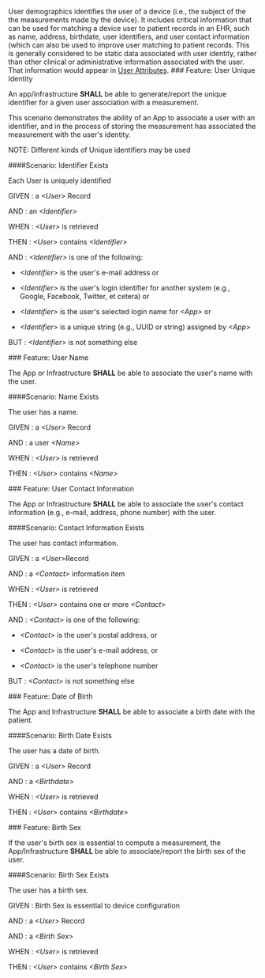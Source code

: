 User demographics identifies the user of a device (i.e., the subject of the the measurements made by
the device). It includes critical information that can be used for matching a device user to patient
records in an EHR, such as name, address, birthdate, user identifiers, and user contact information
(which can also be used to improve user matching to patient records.  This is generally considered
to be static data associated with user identity, rather than other clinical or administrative
information associated with the user. That information would appear in
[User Attributes](user_attributes.html).
<span id='user-unique-identity'/>
###<span class='glyphicon text-success glyphicon-phone'/> <span class='glyphicon text-success glyphicon-cloud'/> <a name='unique_user_identity'>Feature: User Unique Identity</a>

An app/infrastructure **SHALL** be able to generate/report the unique identifier for a given user association with a measurement.

This scenario demonstrates the ability of an App to associate a user with an identifier, and in the
process of storing the measurement has associated the measurement with the user's identity.

NOTE: Different kinds of Unique identifiers may be used


<span id='identifier-exists'/>
####<a name='scenario_1'>Scenario: Identifier Exists</a>

Each User is uniquely identified

GIVEN
: a <i>&lt;User&gt;</i> Record

   AND
   : an <i>&lt;Identifier&gt;</i>

WHEN
: <i>&lt;User&gt;</i> is retrieved

THEN
: <i>&lt;User&gt;</i> contains <i>&lt;Identifier&gt;</i> 

   AND
   : <i>&lt;Identifier&gt;</i> is one of the following:

  * <i>&lt;Identifier&gt;</i> is the user's e-mail address or

  * <i>&lt;Identifier&gt;</i> is the user's login identifier for another system (e.g., Google, Facebook, Twitter, et cetera) or

  * <i>&lt;Identifier&gt;</i> is the user's selected login name for <i>&lt;App&gt;</i> or

  * <i>&lt;Identifier&gt;</i> is a unique string (e.g., UUID or string) assigned by <i>&lt;App&gt;</i>

BUT
: <i>&lt;Identifier&gt;</i> is not something else


<span id='user-name'/>
###<span class='glyphicon text-success glyphicon-phone'/> <span class='glyphicon text-success glyphicon-cloud'/> <a name='user_name'>Feature: User Name</a>

The App or Infrastructure **SHALL** be able to associate the user's name with the user.


<span id='name-exists'/>
####<a name='scenario_1'>Scenario: Name Exists</a>

The user has a name.

GIVEN
: a <i>&lt;User&gt;</i> Record

   AND
   : a user <i>&lt;Name&gt;</i>

WHEN
: <i>&lt;User&gt;</i> is retrieved

THEN
: <i>&lt;User&gt;</i> contains <i>&lt;Name&gt;</i> 


<span id='user-contact-information'/>
###<span class='glyphicon text-success glyphicon-phone'/> <span class='glyphicon text-success glyphicon-cloud'/> <a name='user_contact_information'>Feature: User Contact Information</a>

The App or Infrastructure **SHALL** be able to associate the user's contact
information (e.g., e-mail, address, phone number) with the user.


<span id='contact-information-exists'/>
####<a name='scenario_1'>Scenario: Contact Information Exists</a>

The user has contact information.

GIVEN
: a <i>&lt;User&gt;</i>Record

   AND
   : a <i>&lt;Contact&gt;</i> information item

WHEN
: <i>&lt;User&gt;</i> is retrieved

THEN
: <i>&lt;User&gt;</i> contains one or more <i>&lt;Contact&gt;</i> 

   AND
   : <i>&lt;Contact&gt;</i> is one of the following:

  * <i>&lt;Contact&gt;</i> is the user's postal address, or

  * <i>&lt;Contact&gt;</i> is the user's e-mail address, or

  * <i>&lt;Contact&gt;</i> is the user's telephone number

BUT
: <i>&lt;Contact&gt;</i> is not something else


<span id='date-of-birth'/>
###<span class='glyphicon text-success glyphicon-phone'/> <span class='glyphicon text-success glyphicon-cloud'/> <a name='user_date_of_birth'>Feature: Date of Birth</a>

The App and Infrastructure **SHALL** be able to associate a birth date with the patient.


<span id='birth-date-exists'/>
####<a name='scenario_1'>Scenario: Birth Date Exists</a>

The user has a date of birth.

GIVEN
: a <i>&lt;User&gt;</i> Record

   AND
   : a <i>&lt;Birthdate&gt;</i>

WHEN
: <i>&lt;User&gt;</i> is retrieved

THEN
: <i>&lt;User&gt;</i> contains <i>&lt;Birthdate&gt;</i> 


<span id='birth-sex'/>
###<span class='glyphicon text-success glyphicon-phone'/> <span class='glyphicon text-success glyphicon-cloud'/> <a name='user_birth_sex'>Feature: Birth Sex</a>

If the user's birth sex is essential to compute a measurement, the App/Infrastructure **SHALL** be able to associate/report the birth sex of the user.


<span id='birth-sex-exists'/>
####<a name='scenario_1'>Scenario: Birth Sex Exists</a>

The user has a birth sex.

GIVEN
: Birth Sex is essential to device configuration

   AND
   : a <i>&lt;User&gt;</i> Record

   AND
   : a <i>&lt;Birth Sex&gt;</i>

WHEN
: <i>&lt;User&gt;</i> is retrieved

THEN
: <i>&lt;User&gt;</i> contains <i>&lt;Birth Sex&gt;</i> 

